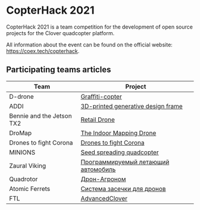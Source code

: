 # CopterHack 2021

CopterHack 2021 is a team competition for the development of open source projects for the Clover quadcopter platform.

All information about the event can be found on the official website: https://coex.tech/copterhack.

## Participating teams articles

|Team|Project|
|-|-|
|D-drone|[Graffiti-copter](ddrone.md)|
|ADDI|[3D-printed generative design frame](generative_design_frame.md)|
|Bennie and the Jetson TX2|[Retail Drone](bennie.md)|
|DroMap|[The Indoor Mapping Drone](dromap.md)|
|Drones to fight Corona|[Drones to fight Corona](anticorona_drones.md)|
|MINIONS|[Seed spreading quadcopter](seeding_drone.md)|
|Zaural Viking|[Программируемый летающий автомобиль](../ru/zaural_viking.html)|
|Quadrotor|[Дрон-Агроном](../ru/drone-agronom.html)|
|Atomic Ferrets|[Система засечки для дронов](../ru/race_timing_sys_copterhack.html)|
|FTL|[AdvancedClover](../ru/advanced_clover.html)|
